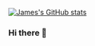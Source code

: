 [![James's GitHub stats](https://github-readme-stats.vercel.app/api?username=scrub1737&count_private=true)](https://github.com/anuraghazra/github-readme-stats)


### Hi there 👋

<!--
**scrub1737/scrub1737** is a ✨ _special_ ✨ repository because its `README.md` (this file) appears on your GitHub profile.

Here are some ideas to get you started:

- 🔭 I’m currently working on ...
- 🌱 I’m currently learning ...
- 👯 I’m looking to collaborate on ...
- 🤔 I’m looking for help with ...
- 💬 Ask me about ...
- 📫 How to reach me: ...
- 😄 Pronouns: ...
- ⚡ Fun fact: ...
-->
